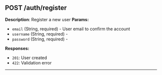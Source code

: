 ## POST /auth/register
**Description**: Register a new user
**Params:**
- `email` (String, required) - User email to confirm the account
- `username` (String, required) - 
- `password` (String, required) - 

**Responses:**
- `201`: User created
- `422`: Validation error

---
